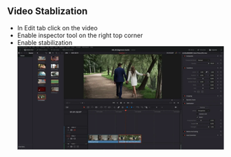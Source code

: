 ## Video Stablization
- In Edit tab click on the video
- Enable inspector tool on the right top corner
- Enable stabilization
![](../img/2984fe4c-fd18-4bd9-b89b-f08f4f22ef47.webp)